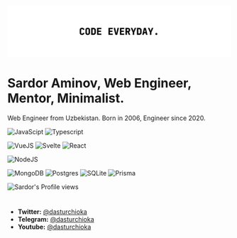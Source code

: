 <img src="./new-banner.jpg" alt="banner" />

# Sardor Aminov, Web Engineer, Mentor, Minimalist. 

Web Engineer from Uzbekistan. Born in 2006, Engineer since 2020. 

![JavaScipt](https://badges.aleen42.com/src/javascript.svg)
![Typescript](https://badges.aleen42.com/src/typescript.svg)

![VueJS](https://badges.aleen42.com/src/vue.svg)
![Svelte](https://badges.aleen42.com/src/svelte.svg)
![React](https://badges.aleen42.com/src/react.svg)

![NodeJS](https://badges.aleen42.com/src/node.svg)

![MongoDB](https://img.shields.io/badge/MongoDB-4EA94B?style=for-the-badge&logo=mongodb&logoColor=white)
![Postgres](https://img.shields.io/badge/postgres-%23316192.svg?style=for-the-badge&logo=postgresql&logoColor=white)
![SQLite](https://img.shields.io/badge/sqlite-%2307405e.svg?style=for-the-badge&logo=sqlite&logoColor=white)
![Prisma](https://img.shields.io/badge/Prisma-3982CE?style=for-the-badge&logo=Prisma&logoColor=white)

![Sardor's Profile views](https://komarev.com/ghpvc/?username=dasturchioka&color=lightgrey)
<h1></h1>

- **Twitter:** [@dasturchioka](https://twitter.com/dasturchioka)
- **Telegram:** [@dasturchioka](https://t.me/okashettalar_bot)
- **Youtube:** [@dasturchioka](https://www.youtube.com/c/DasturchiOka)
